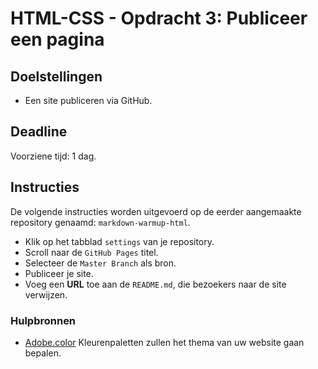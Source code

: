 # HTML-CSS - Opdracht 3: Publiceer een pagina

## Doelstellingen

 - Een site publiceren via GitHub.

 
## Deadline

Voorziene tijd: 1 dag.


## Instructies

De volgende instructies worden uitgevoerd op de eerder aangemaakte repository genaamd: `markdown-warmup-html`.

 - Klik op het tabblad `settings` van je repository.
 - Scroll naar de `GitHub Pages` titel.
 - Selecteer de `Master Branch` als bron.
 - Publiceer je site.
 - Voeg een **URL** toe aan de `README.md`, die bezoekers naar de site verwijzen. 


 ### Hulpbronnen

  - [Adobe.color](https://color.adobe.com/nl/)
      Kleurenpaletten zullen het thema van uw website gaan bepalen.